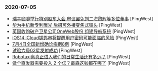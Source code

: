 ### 2020-07-05

* [瑞幸咖啡举行特别股东大会 审议罢免刘二海黎辉等多位董事](https://www.pingwest.com/w/213514) [PingWest]
* [华为手机新专利曝光 后摄可外接变焦式镜头](https://www.pingwest.com/w/213513) [PingWest]
* [英国收购破产卫星公司OneWeb股份 组建导航系统](https://www.pingwest.com/w/213512) [PingWest]
* [iOS14 iCloud钥匙串将提醒用户密码可能面临的风险](https://www.pingwest.com/w/213510) [PingWest]
* [7月4日全国新增确诊病例8例](https://www.pingwest.com/w/213508) [PingWest]
* [试验六号02星发射成功](https://www.pingwest.com/w/213507) [PingWest]
* [Robotaxi离真正进入我们的日常生活还有多远？](https://www.pingwest.com/a/213409) [PingWest]
* [做个直发器需要投入 2 个亿？戴森这钱都花哪了](https://www.pingwest.com/a/213505) [PingWest]
